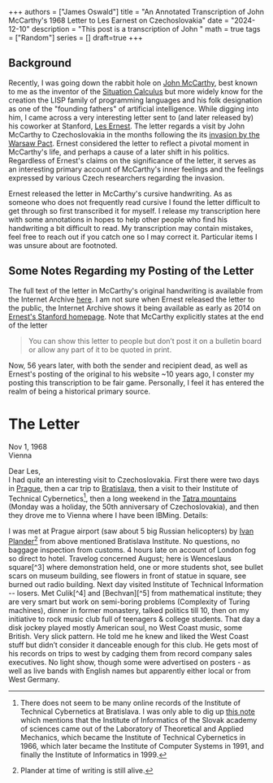 +++
authors = ["James Oswald"]
title = "An Annotated Transcription of John McCarthy's 1968 Letter to Les Earnest on Czechoslovakia" 
date = "2024-12-10"
description = "This post is a transcription of John "
math = true
tags = ["Random"]
series = []
draft=true
+++

## Background
Recently, I was going down the rabbit hole on [John McCarthy](https://en.wikipedia.org/wiki/John_McCarthy_(computer_scientist)), best known to me as the inventor of the [Situation Calculus](https://en.wikipedia.org/wiki/Situation_calculus) but more widely know for the creation the LISP family of programming languages and his folk designation as one of the "founding fathers" of artificial intelligence. While digging into him, I came across a very interesting letter sent to (and later released by) his coworker at Stanford, [Les Ernest](https://en.wikipedia.org/wiki/Les_Earnest). The letter regards a visit by John McCarthy to Czechoslovakia in the months following the its [invasion by the Warsaw Pact](https://en.wikipedia.org/wiki/Warsaw_Pact_invasion_of_Czechoslovakia). Ernest considered the letter to reflect a pivotal moment in McCarthy's life, and perhaps a cause of a later shift in his politics. Regardless of Ernest's claims on the significance of the letter, it serves as an interesting primary account of McCarthy's inner feelings and the feelings expressed by various Czech researchers regarding the invasion.  

Ernest released the letter in McCarthy's cursive handwriting. As as someone who does not frequently read cursive I found the letter difficult to get through so first transcribed it for myself. I release my transcription here with some annotations in hopes to help other people who find his handwriting a bit difficult to read. My transcription may contain mistakes, feel free to reach out if you catch one so I may correct it. Particular items I was unsure about are footnoted.

## Some Notes Regarding my Posting of the Letter
The full text of the letter in McCarthy's original handwriting is available from the Internet Archive [here](http://web.archive.org/web/20230607162119/https://web.stanford.edu/~learnest/jmc/czech.pdf). I am not sure when Ernest released the letter to the public, the Internet Archive shows it being available as early as 2014 on [Ernest's Stanford homepage](http://web.archive.org/web/20141025061526/http://web.stanford.edu/~learnest/). Note that McCarthy explicitly states at the end of the letter  
> You can show this letter to people but don’t post it on a bulletin board or allow any part of it to be quoted in print.   

Now, 56 years later, with both the sender and recipient dead, as well as Ernest's posting of the original to his website ~10 years ago, I conster my posting this transcription to be fair game. Personally, I feel it has entered the realm of being a historical primary source.

# The Letter
Nov 1, 1968  
Vienna

Dear Les,  
I had quite an interesting visit to Czechoslovakia. First there were two days in [Prague](https://en.wikipedia.org/wiki/Prague), then a car trip to [Bratislava](https://en.wikipedia.org/wiki/Bratislava), then a visit to their Institute of Technical Cybernetics[^1], then a long weekend in the [Tatra mountains](https://en.wikipedia.org/wiki/Tatra_Mountains) (Monday was a holiday, the 50th anniversary of Czechoslovakia), and then they drove me to Vienna where I have been IBMing. Details:

I was met at Prague airport (saw about 5 big Russian helicopters) by [Ivan Plander](https://www.computer.org/profiles/ivan-plander)[^2] from above mentioned Bratislava Institute. No questions, no baggage inspection from customs. 4 hours late on account of London fog so direct to hotel. Travelog concerned August; here is Wenceslaus square[^3] where demonstration held, one or more students shot, see bullet scars on museum building, see flowers in front of statue in square, see burned out radio building. Next day visited Institute of Technical Information -- losers. Met Culik[^4] and \[Bechvan\][\^5] from mathematical institute; they are very smart but work on semi-boring problems (Complexity of Turing machines), dinner in former monastery, talked politics till 10, then on my initiative to rock music club full of teenagers & college students. That day a disk jockey played mostly American soul, no West Coast music, some British. Very slick pattern. He told me he knew and liked the West Coast stuff but didn’t consider it danceable enough for this club. He gets most of his records on trips to west by cadging them from record company sales executives. No light show, though some were advertised on posters - as well as live bands with English names but apparently either local or from West Germany. 

[^1]: There does not seem to be many online records of the Institute of Technical Cybernetics at Bratislava. I was only able to dig up [this note](https://www.sav.sk/?lang=en&doc=ins-org-ins&institute_no=60) which mentions that the Institute of Informatics of the Slovak academy of sciences came out of the Laboratory of Theoretical and Applied Mechanics, which became the Institute of Technical Cybernetics in 1966, which later became the Institute of Computer Systems in 1991, and finally the Institute of Informatics in 1999.   
[^2]: Plander at time of writing is still alive. 